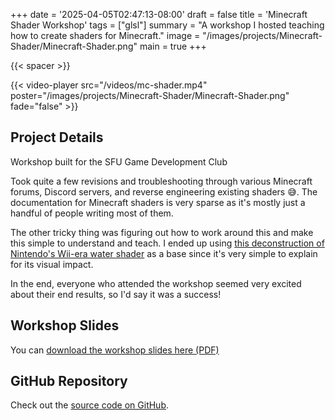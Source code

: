 +++
date = '2025-04-05T02:47:13-08:00'
draft = false
title = 'Minecraft Shader Workshop'
tags = ["glsl"]
summary = "A workshop I hosted teaching how to create shaders for Minecraft."
image = "/images/projects/Minecraft-Shader/Minecraft-Shader.png"
main = true
+++

{{< spacer >}}

{{< video-player src="/videos/mc-shader.mp4" poster="/images/projects/Minecraft-Shader/Minecraft-Shader.png" fade="false" >}}

## Project Details

Workshop built for the SFU Game Development Club

Took quite a few revisions and troubleshooting through various Minecraft forums, Discord servers, and reverse engineering existing shaders 😅. The documentation for Minecraft shaders is very sparse as it's mostly just a handful of people writing most of them.

The other tricky thing was figuring out how to work around this and make this simple to understand and teach. I ended up using [this deconstruction of Nintendo's Wii-era water shader](https://youtu.be/8rCRsOLiO7k?si=nMAygUSA3lcX6Y1W) as a base since it's very simple to explain for its visual impact.

In the end, everyone who attended the workshop seemed very excited about their end results, so I'd say it was a success!

## Workshop Slides

You can [download the workshop slides here (PDF)](/shader-workshop-slides.pdf)

## GitHub Repository

Check out the [source code on GitHub](https://github.com/Lingo56/mc-water).
